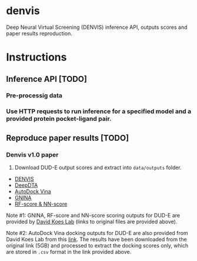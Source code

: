 # denvis
Deep Neural Virtual Screening (DENVIS) inference API, outputs scores and paper results reproduction.

# Instructions
## Inference API [TODO]
### Pre-processig data
### Use HTTP requests to run inference for a specified model and a provided protein pocket-ligand pair.

## Reproduce paper results [TODO]
### Denvis v1.0 paper
1. Download DUD-E output scores and extract into `data/outputs` folder.
* [DENVIS](https://storage.googleapis.com/denvis_v1_outputs/denvis_outputs.tar.gz)
* [DeepDTA](https://storage.googleapis.com/denvis_v1_outputs/deepdta_outputs.tar.gz)
* [AutoDock Vina](https://storage.googleapis.com/denvis_v1_outputs/vina_outputs.tar.gz)
* [GNINA](http://bits.csb.pitt.edu/files/defaultCNN_dude.tar.gz)
* [RF-score & NN-score](http://bits.csb.pitt.edu/files/rfnn_dude_scores.tgz)

Note #1: GNINA, RF-score and NN-score scoring outputs for DUD-E are provided by [David Koes Lab](http://bits.csb.pitt.edu/) (links to original files are provided above).

Note #2: AutoDock Vina docking outputs for DUD-E are also provided from David Koes Lab from this [link](http://bits.csb.pitt.edu/files/docked_dude.tar). The results have been downloaded from the original link (5GB) and processed to extract the docking scores only, which are stored in `.csv` format in the link provided above.
